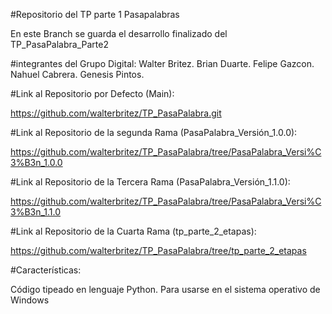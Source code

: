 #Repositorio del TP parte 1 Pasapalabras

En este Branch se guarda el desarrollo finalizado del TP_PasaPalabra_Parte2

#integrantes del Grupo Digital: Walter Britez. Brian Duarte. Felipe Gazcon. Nahuel Cabrera. Genesis Pintos. 

#Link al Repositorio por Defecto (Main):

https://github.com/walterbritez/TP_PasaPalabra.git

#Link al Repositorio de la segunda Rama (PasaPalabra_Versión_1.0.0):

https://github.com/walterbritez/TP_PasaPalabra/tree/PasaPalabra_Versi%C3%B3n_1.0.0

#Link al Repositorio de la Tercera Rama (PasaPalabra_Versión_1.1.0):

https://github.com/walterbritez/TP_PasaPalabra/tree/PasaPalabra_Versi%C3%B3n_1.1.0

#Link al Repositorio de la Cuarta Rama (tp_parte_2_etapas):

https://github.com/walterbritez/TP_PasaPalabra/tree/tp_parte_2_etapas

#Características:

Código tipeado en lenguaje Python. Para usarse en el sistema operativo de Windows
